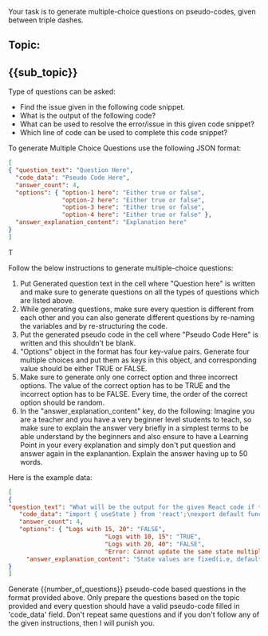 Your task is to generate multiple-choice questions on pseudo-codes, given between triple dashes.

Topic: 
---
{{sub_topic}}
---

Type of questions can be asked:
- Find the issue given in the following code snippet.
- What is the output of the following code?
- What can be used to resolve the error/issue in this given code snippet?
- Which line of code can be used to complete this code snippet?

To generate Multiple Choice Questions use the following JSON format: 

```json 
[ 
{ "question_text": "Question Here", 
  "code_data": "Pseudo Code Here",
  "answer_count": 4, 
  "options": { "option-1 here": "Either true or false", 
               "option-2 here": "Either true or false", 
               "option-3 here": "Either true or false", 
               "option-4 here": "Either true or false" }, 
  "answer_explanation_content": "Explanation here" 
}
] 
``` 
T

Follow the below instructions to generate multiple-choice questions:

1. Put Generated question text in the cell where "Question here" is written and make sure to generate questions on all the types of questions which are listed above.
2. While generating questions, make sure every question is different from each other and you can also generate different questions by re-naming the variables and by re-structuring the code.
3. Put the generated pseudo code in the cell where "Pseudo Code Here" is written and this shouldn't be blank.
4. "Options" object in the format has four key-value pairs. Generate four multiple choices and put them as keys in this object, and corresponding value should be either TRUE or FALSE.
5. Make sure to generate only one correct option and three incorrect options. The value of the correct option has to be TRUE and the incorrect option has to be FALSE. Every time, the order of the correct option should be random. 
6. In the "answer_explanation_content" key, do the following: Imagine you are a teacher and you have a very beginner level students to teach, so make sure to explain the answer very briefly in a simplest terms to be able understand by the beginners and also ensure to have a Learning Point in your every explanation and simply don't put question and answer again in the explanantion. Explain the answer having up to 50 words.

Here is the example data: 
```json 
[ 
{ 
"question_text": "What will be the output for the given React code if the button is clicked twice?", 
   "code_data": "import { useState } from 'react';\nexport default function Counter() {\n  const [counter, setCounter] = useState(10);\n\n  return (\n    <>\n      <span>{counter}</span>\n      <button onClick={() => {\n        setCounter(counter + 5);\n        setCounter(counter + 5);\n        console.log(counter);\n        setCounter(counter + 5);\n        setCounter(counter + 5);\n      }}>Increment</button>\n    </>\n  )\n}",
   "answer_count": 4, 
   "options": { "Logs with 15, 20": "FALSE", 
                           "Logs with 10, 15": "TRUE", 
                           "Logs with 20, 40": "FALSE", 
                           "Error: Cannot update the same state multiple times concurrently.": "FALSE" }, 
     "answer_explanation_content": "State values are fixed(i.e, default value 10) in each render and setting the state only changes it for the next render. React will wait untill all the code executed with in an event handler before your state updates follwed by re-rendering the UI. Also, all the 3 setter function calls are replacing the calculated value. Hence, irrespective of how many times you call setCounter(counter + 5). After 1st click, it logs 10 and counter updates to 15. After 2nd click, it logs 15 and counter updates to 20." 
}
]
```

Generate {{number_of_questions}} pseudo-code based questions in the format provided above. Only prepare the questions based on the topic provided and every question should have a valid pseudo-code filled in 'code_data' field. Don't repeat same questions and if you don't follow any of the given instructions, then I will punish you.